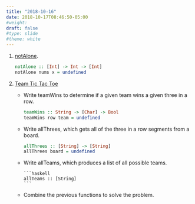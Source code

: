 ```yaml
---
title: "2018-10-16"
date: 2018-10-17T08:46:50-05:00
#weight: 
draft: false
#type: slide
#theme: white
---
```


1. [notAlone](https://codingbat.com/prob/p169506). 

     ```haskell
     notAlone :: [Int] -> Int -> [Int]
     notAlone nums x = undefined
     ```

2. [Team Tic Tac Toe](http://usaco.org/index.php?page=viewproblem2&cpid=831)

     * Write teamWins to determine if a given team wins a given three
       in a row.
     
         ```haskell
         teamWins :: String -> [Char] -> Bool
         teamWins row team = undefined
         ```
         
     * Write allThrees, which gets all of the three in a row segments 
     from a board.
     
          ```haskell
          allThrees :: [String] -> [String]
          allThrees board = undefined
          ```
     
     * Write allTeams, which produces a list of all possible teams.
     
           ```haskell
           allTeams :: [String]
           ```

     * Combine the previous functions to solve the problem.
